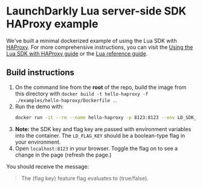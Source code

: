 # LaunchDarkly Lua server-side SDK HAProxy example

We've built a minimal dockerized example of using the Lua SDK with [HAProxy](https://www.haproxy.org/). For more comprehensive instructions, you can visit the [Using the Lua SDK with HAProxy guide](https://docs.launchdarkly.com/guides/sdk/haproxy) or the [Lua reference guide](https://docs.launchdarkly.com/sdk/server-side/lua).

## Build instructions

1. On the command line from the **root** of the repo, build the image from this directory with `docker build -t hello-haproxy -f ./examples/hello-haproxy/Dockerfile .`.
2. Run the demo with:  
    ```bash
    docker run -it --rm --name hello-haproxy -p 8123:8123 --env LD_SDK_KEY="my-sdk-key" --env LD_FLAG_KEY="my-boolean-flag" hello-haproxy
    ```
3. **Note:** the SDK key and flag key are passed with environment variables into the container. The `LD_FLAG_KEY` should be a boolean-type flag in your environment.
4. Open `localhost:8123` in your browser. Toggle the flag on to see a change in the page (refresh the page.)

You should receive the message: 
> The (flag key) feature flag evaluates to (true/false).
